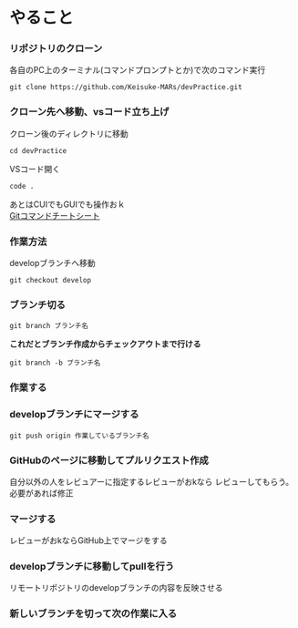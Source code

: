 # やること
### リポジトリのクローン
各自のPC上のターミナル(コマンドプロンプトとか)で次のコマンド実行
```
git clone https://github.com/Keisuke-MARs/devPractice.git
```

### クローン先へ移動、vsコード立ち上げ
クローン後のディレクトリに移動
```
cd devPractice
```

VSコード開く
```
code .
```

あとはCUIでもGUIでも操作おｋ</br>
[Gitコマンドチートシート](https://note.com/kasutakei/n/n8db0cfc953a9)

### 作業方法
developブランチへ移動
```
git checkout develop
```

### ブランチ切る
```
git branch ブランチ名
```
**これだとブランチ作成からチェックアウトまで行ける**
```
git branch -b ブランチ名
```

### 作業する

### developブランチにマージする
```
git push origin 作業しているブランチ名
```

### GitHubのページに移動してプルリクエスト作成
自分以外の人をレビュアーに指定するレビューがおkなら
レビューしてもらう。必要があれば修正
### マージする
レビューがおkならGitHub上でマージをする

### developブランチに移動してpullを行う
リモートリポジトリのdevelopブランチの内容を反映させる

### 新しいブランチを切って次の作業に入る
